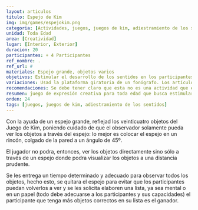 ```yaml
---
layout: articulos
titulo: Espejo de Kim
img: img/games/espejokim.png
categoria: [Actividades, juegos, juegos de kim, adiestramiento de los sentidos]
unidad: Toda Edad
area: [Creatividad]
lugar: [Interior, Exterior]
duracion: 20
participantes: + 4 Participantes
ref_nombre: .
ref_url: #
materiales: Espejo grande, objetos varios
objetivos: Estimular el desarrollo de los sentidos en los participantes, entrenando y practicando el arte de la observación.
variaciones: Usad la plataforma giratoria de un fonógrafo. Los artículos se distribuyen sobre ella y ésta se hace girar durante la observación. La velocidad puede ser ajustada a las condiciones existentes, aumentándola conforme los muchachos van adquiriendo práctica.
recomendaciones: Se debe tener claro que esta no es una actividad que estimule la participación colaborativa sino más bien la competencia individual de cada participante y nos permite evaluar su capacidad de observación inicial y estimularla al mismo tiempo.
resumen: juego de expresión creativa para toda edad que busca estimular el desarrollo de los sentidos en los participantes, entrenando y practicando el arte de la observación.
orden: 24
tags: [juegos, juegos de kim, adiestramiento de los sentidos]
---
```

<p>Con la ayuda de un espejo grande, reflejad los veinticuatro objetos del Juego de Kim, poniendo cuidado de que el observador solamente pueda ver los objetos a través del espejo: lo mejor es colocar el espejo en un rincón, colgado de la pared a un ángulo de 45º.</p>

<p>El jugador no podra, entonces, ver los objetos directamente sino sólo a través de un espejo donde podra visualizar los objetos a una distancia prudente.</p>

<p>Se les entrega un tiempo determinado y adecuado para observar todos los objetos, hecho esto, se quitara el espejo para evitar que los participantes puedan volverlos a ver y se les solicita elaboren una lista, ya sea mental o en un papel (todo debe adecuarse a los participantes y sus capacidades) el participante que tenga más objetos correctos en su lista es el ganador.</p>

